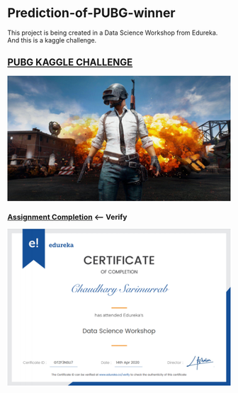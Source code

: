 # Prediction-of-PUBG-winner
This project  is being created in a Data Science Workshop from Edureka.
And this is a kaggle challenge.
## [PUBG KAGGLE CHALLENGE](https://www.kaggle.com/c/pubg-finish-placement-prediction/overview)
![](img.jpg)
### [Assignment Completion](https://www.edureka.co/lms/certificate/881432d6ec819716d14fd0fd6df0b1f7) <-- Verify
![](completion.png)

